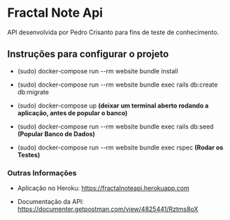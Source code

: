 <h1>Fractal Note Api</h1>

API desenvolvida por Pedro Crisanto para fins de teste de conhecimento.

<h2>Instruções para configurar o projeto</h2>

- (sudo) docker-compose run --rm website bundle install

- (sudo) docker-compose run --rm website bundle exec rails db:create db:migrate

- (sudo) docker-compose up 
**(deixar um terminal aberto rodando a aplicação, antes de popular o banco)**

- (sudo) docker-compose run --rm website bundle exec rails db:seed 
**(Popular Banco de Dados)**

- (sudo) docker-compose run --rm website bundle exec rspec 
**(Rodar os Testes)**

<h3>Outras Informações</h3>

* Aplicação no Heroku: https://fractalnoteapi.herokuapp.com

* Documentação da API: https://documenter.getpostman.com/view/4825441/Rztms8oX